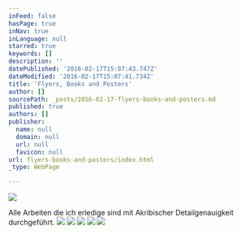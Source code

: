 ```yaml
---
inFeed: false
hasPage: true
inNav: true
inLanguage: null
starred: true
keywords: []
description: ''
datePublished: '2016-02-17T15:07:43.747Z'
dateModified: '2016-02-17T15:07:41.734Z'
title: 'Flyers, Books and Posters'
author: []
sourcePath: _posts/2016-02-17-flyers-books-and-posters.md
published: true
authors: []
publisher:
  name: null
  domain: null
  url: null
  favicon: null
url: flyers-books-and-posters/index.html
_type: WebPage

---
```

![](https://s3-us-west-2.amazonaws.com/the-grid-img/p/10a41e9287310035a01b370a3a4c101b586f408e.jpg)

Alle Arbeiten die ich erledige sind mit Akribischer Detailgenauigkeit durchgeführt.
![](https://s3-us-west-2.amazonaws.com/the-grid-img/p/828f96202c16e8bbde531793f13f81629d94dec2.jpg)
![](https://s3-us-west-2.amazonaws.com/the-grid-img/p/e0c304922bd9ae1ec93eaa9498912021320cf3dd.png)
![](https://s3-us-west-2.amazonaws.com/the-grid-img/p/8cc0c4cc6fb3493e3f6208e552b66b4af80be480.jpg)
![](https://s3-us-west-2.amazonaws.com/the-grid-img/p/3a2dabcb33968575957aa7da69366ee6bbfe02c8.jpg)
![](https://s3-us-west-2.amazonaws.com/the-grid-img/p/8d0e1cfa2603c56692f2ffa5684445c27c48171a.png)